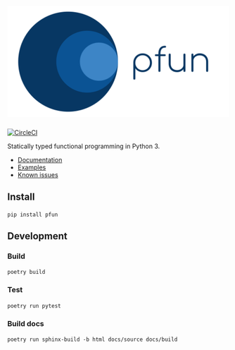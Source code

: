 # ![pfun](https://raw.githubusercontent.com/suned/pfun/master/logo/pfun_logo.svg?sanitize=true)
[![CircleCI](https://circleci.com/gh/suned/pfun/tree/master.svg?style=svg)](https://circleci.com/gh/suned/pfun/tree/master)


Statically typed functional programming in Python 3.


- [Documentation](https://pfun.readthedocs.io/en/latest/)
- [Examples](https://github.com/suned/pfun/tree/master/examples)
- [Known issues](https://github.com/suned/pfun/issues?q=is%3Aopen+is%3Aissue+label%3Abug)

## Install

`pip install pfun`

## Development

### Build

`poetry build`

### Test

`poetry run pytest`

### Build docs

`poetry run sphinx-build -b html docs/source docs/build`